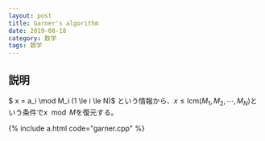 ```yaml
---
layout: post
title: Garner's algorithm
date: 2019-08-18
category: 数学
tags: 数学
---
```


## 説明

$ x = a_i \mod M_i (1 \le i \le N)$ という情報から、$x \le \mathrm{lcm} (M_1 , M_2 , \cdots , M_N)$という条件で$x \mod M$を復元する。

{% include a.html code="garner.cpp" %}